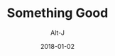 ---
title: "Something Good"
subtitle: "Alt-J"
customForwardUrl: "https://www.youtube.com/watch?v=aNYjOVo5IEw"
displayImg: "https://img.youtube.com/vi/aNYjOVo5IEw/0.jpg"
date: "2018-01-02"
newTab: true 
---